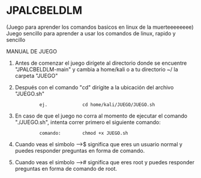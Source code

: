 # JPALCBELDLM
(Juego para aprender los comandos basicos en linux de la muerteeeeeeee)
Juego sencillo para aprender a usar los comandos de linux, rapido y sencillo

MANUAL DE JUEGO
1) Antes de comenzar el juego dirígete al directorio donde se encuentre "JPALCBELDLM-main" y cambia a home/kali o a tu directorio ~/ la carpeta "JUEGO"

2) Después con el comando "cd" dirígite a la ubicación del archivo "JUEGO.sh" 

                ej.             cd home/kali/JUEGO/JUEGO.sh

3) En caso de que el juego no corra al momento de ejecutar el comando "./JUEGO.sh", intenta correr primero el siguiente comando:

                comando:        chmod +x JUEGO.sh

3) Cuando veas el simbolo          -->$            significa que eres un usuario normal y puedes responder preguntas en forma de comando. 
        
4) Cuando veas el simbolo          -->#            significa que eres root y puedes responder preguntas en forma de comando de root.
